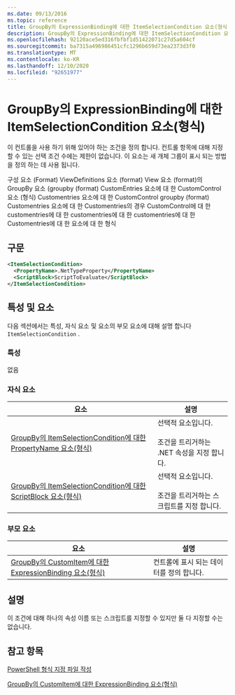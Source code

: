 ```yaml
---
ms.date: 09/13/2016
ms.topic: reference
title: GroupBy의 ExpressionBinding에 대한 ItemSelectionCondition 요소(형식)
description: GroupBy의 ExpressionBinding에 대한 ItemSelectionCondition 요소(형식)
ms.openlocfilehash: 92120ace5ed316fbfbf1d51422071c27d5a604cf
ms.sourcegitcommit: ba7315a496986451cfc1296b659d73ea2373d3f0
ms.translationtype: MT
ms.contentlocale: ko-KR
ms.lasthandoff: 12/10/2020
ms.locfileid: "92651977"
---
```

# <a name="itemselectioncondition-element-for-expressionbinding-for-groupby-format"></a>GroupBy의 ExpressionBinding에 대한 ItemSelectionCondition 요소(형식)

이 컨트롤을 사용 하기 위해 있어야 하는 조건을 정의 합니다. 컨트롤 항목에 대해 지정할 수 있는 선택 조건 수에는 제한이 없습니다. 이 요소는 새 개체 그룹이 표시 되는 방법을 정의 하는 데 사용 됩니다.

구성 요소 (Format) ViewDefinitions 요소 (format) View 요소 (format)의 GroupBy 요소 (groupby (format) CustomEntries 요소에 대 한 CustomControl 요소 (형식) Customentries 요소에 대 한 CustomControl groupby (format) Customentries 요소에 대 한 Customentries의 경우 CustomControl에 대 한 customentries에 대 한 customentries에 대 한 customentries에 대 한 Customentries에 대 한 요소에 대 한 형식

## <a name="syntax"></a>구문

```xml
<ItemSelectionCondition>
  <PropertyName>.NetTypeProperty</PropertyName>
  <ScriptBlock>ScriptToEvaluate</ScriptBlock>
</ItemSelectionCondition>
```

## <a name="attributes-and-elements"></a>특성 및 요소

다음 섹션에서는 특성, 자식 요소 및 요소의 부모 요소에 대해 설명 합니다 `ItemSelectionCondition` .

### <a name="attributes"></a>특성

없음

### <a name="child-elements"></a>자식 요소

|요소|설명|
|-------------|-----------------|
|[GroupBy의 ItemSelectionCondition에 대한 PropertyName 요소(형식)](./propertyname-element-for-itemselectioncondition-for-groupby-format.md)|선택적 요소입니다.<br /><br /> 조건을 트리거하는 .NET 속성을 지정 합니다.|
|[GroupBy의 ItemSelectionCondition에 대한 ScriptBlock 요소(형식)](./scriptblock-element-for-itemselectioncondition-for-groupby-format.md)|선택적 요소입니다.<br /><br /> 조건을 트리거하는 스크립트를 지정 합니다.|

### <a name="parent-elements"></a>부모 요소

|요소|설명|
|-------------|-----------------|
|[GroupBy의 CustomItem에 대한 ExpressionBinding 요소(형식)](./expressionbinding-element-for-customitem-for-groupby-format.md)|컨트롤에 표시 되는 데이터를 정의 합니다.|

## <a name="remarks"></a>설명

이 조건에 대해 하나의 속성 이름 또는 스크립트를 지정할 수 있지만 둘 다 지정할 수는 없습니다.

## <a name="see-also"></a>참고 항목

[PowerShell 형식 지정 파일 작성](./writing-a-powershell-formatting-file.md)

[GroupBy의 CustomItem에 대한 ExpressionBinding 요소(형식)](./expressionbinding-element-for-customitem-for-groupby-format.md)
